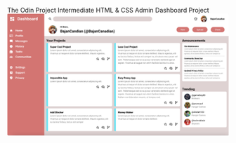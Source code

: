 The Odin Project 
Intermediate HTML & CSS
Admin Dashboard Project
![alt text](images\screenshot.png)